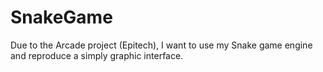 # SnakeGame
Due to the Arcade project (Epitech), I want to use my Snake game engine and reproduce a simply graphic interface.
